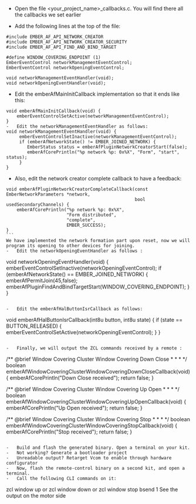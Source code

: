- Open the file <your_project_name>_callbacks.c. You will find there all the callbacks we set earlier

- 	Add the following lines at the top of the file:
```
#include EMBER_AF_API_NETWORK_CREATOR
#include EMBER_AF_API_NETWORK_CREATOR_SECURITY
#include EMBER_AF_API_FIND_AND_BIND_TARGET

#define WINDOW_COVERING_ENDPOINT (1)
EmberEventControl networkManagementEventControl;
EmberEventControl networkOpeningEventControl;

void networkManagementEventHandler(void);
void networkOpeningEventHandler(void);
```

-	Edit the emberAfMainInitCallback implementation so that it ends like this:
```
void emberAfMainInitCallback(void) {
    emberEventControlSetActive(networkManagementEventControl);
}
-	Edit the networkManagementEventHandler as follows:
void networkManagementEventHandler(void) {
     emberEventControlSetInactive(networkManagementEventControl);
     if (emberAfNetworkState() != EMBER_JOINED_NETWORK) {
        EmberStatus status = emberAfPluginNetworkCreatorStart(false);
        emberAfCorePrintln("%p network %p: 0x%X", "Form", "start", status);
     }
}   
```
-	Also, edit the network creator complete callback to have a feedback:
```
void emberAfPluginNetworkCreatorCompleteCallback(const EmberNetworkParameters *network,
                                                 bool usedSecondaryChannels) {
    emberAfCorePrintln("%p network %p: 0x%X",
                       "Form distributed",
                       "complete",
                       EMBER_SUCCESS);
}
``` 
We have implemented the network formation part upon reset, now we will program its opening to other devices for joining.
-	Edit the networkOpeningEventHandler as follows :

```
void networkOpeningEventHandler(void) {
    emberEventControlSetInactive(networkOpeningEventControl);
    if (emberAfNetworkState() == EMBER_JOINED_NETWORK) {
        emberAfPermitJoin(45,false);
        emberAfPluginFindAndBindTargetStart(WINDOW_COVERING_ENDPOINT);
    }
}
```

-	Edit the emberAfHalButtonIsrCallback as follows:

```
void emberAfHalButtonIsrCallback(int8u button, int8u state) {
    if (state == BUTTON_RELEASED) {
        emberEventControlSetActive(networkOpeningEventControl);
    }
}
```

-	Finally, we will output the ZCL commands received by a remote :
```
/** @brief Window Covering Cluster Window Covering Down Close
 *
 * 
 *
 */
boolean emberAfWindowCoveringClusterWindowCoveringDownCloseCallback(void) {
    emberAfCorePrintln("Down Close received");
    return false;
}

/** @brief Window Covering Cluster Window Covering Up Open
 *
 * 
 *
 */
boolean emberAfWindowCoveringClusterWindowCoveringUpOpenCallback(void) {
    emberAfCorePrintln("Up Open received");
    return false;
}

/** @brief Window Covering Cluster Window Covering Stop
 *
 * 
 *
 */
boolean emberAfWindowCoveringClusterWindowCoveringStopCallback(void) {
    emberAfCorePrintln("Stop received");
    return false;
}
```

-	Build and flash the generated binary. Open a terminal on your kit. 
-	Not working? Generate a bootloader project
-	Unreadable output? Retarget Vcom to enable through hardware configurator
-	Now, flash the remote-control binary on a second kit, and open a terminal.
-	Call the following CLI commands on it:
```
zcl window up or zcl window down or zcl window stop
bsend 1
See the output on the motor side
```
